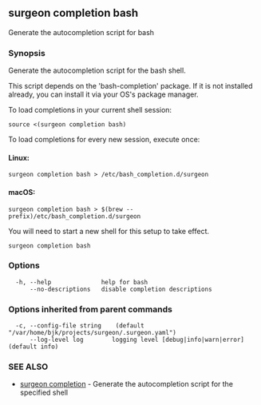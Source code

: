 ## surgeon completion bash

Generate the autocompletion script for bash

### Synopsis

Generate the autocompletion script for the bash shell.

This script depends on the 'bash-completion' package.
If it is not installed already, you can install it via your OS's package manager.

To load completions in your current shell session:

	source <(surgeon completion bash)

To load completions for every new session, execute once:

#### Linux:

	surgeon completion bash > /etc/bash_completion.d/surgeon

#### macOS:

	surgeon completion bash > $(brew --prefix)/etc/bash_completion.d/surgeon

You will need to start a new shell for this setup to take effect.


```
surgeon completion bash
```

### Options

```
  -h, --help              help for bash
      --no-descriptions   disable completion descriptions
```

### Options inherited from parent commands

```
  -c, --config-file string    (default "/var/home/bjk/projects/surgeon/.surgeon.yaml")
      --log-level log        logging level [debug|info|warn|error] (default info)
```

### SEE ALSO

* [surgeon completion](surgeon_completion.md)	 - Generate the autocompletion script for the specified shell

